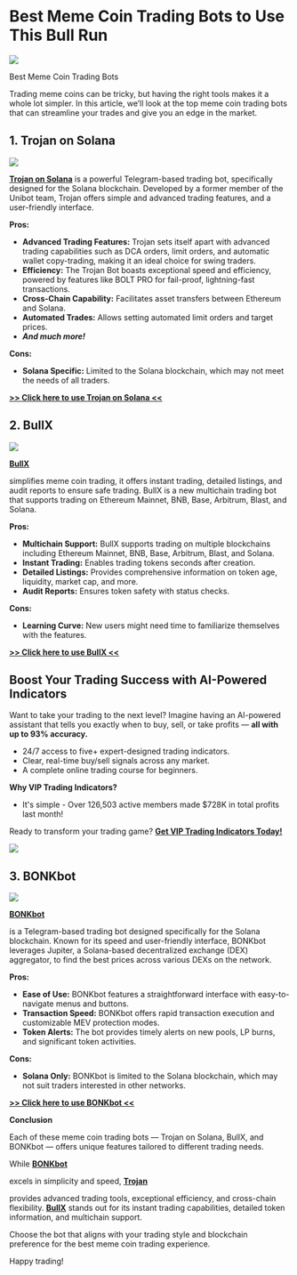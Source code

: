 # Best Meme Coin Trading Bots to Use This Bull Run

![](https://miro.medium.com/v2/1*gUd2GtIVfr04gzlUn7V82A.png)

Best Meme Coin Trading Bots

Trading meme coins can be tricky, but having the right tools makes it a whole lot simpler. In this article, we’ll look at the top meme coin trading bots that can streamline your trades and give you an edge in the market.

## **1. Trojan on Solana**

![](https://miro.medium.com/v2/1*arcFKj6slbkVgSUN7lZZvg.png)

[**Trojan on Solana**](https://t.me/solana_trojanbot?start=r-corokere)
is a powerful Telegram-based trading bot, specifically designed for the Solana blockchain. Developed by a former member of the Unibot team, Trojan offers simple and advanced trading features, and a user-friendly interface.

**Pros:**

* **Advanced Trading Features:**
  Trojan sets itself apart with advanced trading capabilities such as DCA orders, limit orders, and automatic wallet copy-trading, making it an ideal choice for swing traders.
* **Efficiency:**
  The Trojan Bot boasts exceptional speed and efficiency, powered by features like BOLT PRO for fail-proof, lightning-fast transactions.
* **Cross-Chain Capability:**
  Facilitates asset transfers between Ethereum and Solana.
* **Automated Trades:**
  Allows setting automated limit orders and target prices.
* ***And much more!***

**Cons:**

* **Solana Specific:**
  Limited to the Solana blockchain, which may not meet the needs of all traders.

[**>> Click here to use Trojan on Solana <<**](https://t.me/solana_trojanbot?start=r-corokere)

## **2. BullX**

![](https://miro.medium.com/v2/1*87xAyraxafKcr54jU93adA.png)

[**BullX**](https://t.me/BullxBetaBot)

simplifies meme coin trading, it offers instant trading, detailed listings, and audit reports to ensure safe trading. BullX is a new multichain trading bot that supports trading on Ethereum Mainnet, BNB, Base, Arbitrum, Blast, and Solana.

**Pros:**

* **Multichain Support:**
  BullX supports trading on multiple blockchains including Ethereum Mainnet, BNB, Base, Arbitrum, Blast, and Solana.
* **Instant Trading:**
  Enables trading tokens seconds after creation.
* **Detailed Listings:**
  Provides comprehensive information on token age, liquidity, market cap, and more.
* **Audit Reports:**
  Ensures token safety with status checks.

**Cons:**

* **Learning Curve:**
  New users might need time to familiarize themselves with the features.

[**>> Click here to use BullX <<**](https://t.me/BullxBetaBot)

## Boost Your Trading Success with AI-Powered Indicators

Want to take your trading to the next level? Imagine having an AI-powered assistant that tells you exactly when to buy, sell, or take profits —
**all with up to 93% accuracy.**

* 24/7 access to five+ expert-designed trading indicators.
* Clear, real-time buy/sell signals across any market.
* A complete online trading course for beginners.

**Why VIP Trading Indicators?**

* It's simple - Over 126,503 active members made $728K in total profits last month!

Ready to transform your trading game?
[**Get VIP Trading Indicators Today!**](https://vipindicators.xyz)

![](https://vipindicators.xyz/4.png)

## **3. BONKbot**

![](https://miro.medium.com/v2/1*k8yRHZUH0FJmqFXhcX1gvA.png)

[**BONKbot**](https://t.me/bonkbot_bot?start=ref_n66xa)

is a Telegram-based trading bot designed specifically for the Solana blockchain. Known for its speed and user-friendly interface, BONKbot leverages Jupiter, a Solana-based decentralized exchange (DEX) aggregator, to find the best prices across various DEXs on the network.

**Pros:**

* **Ease of Use:**
  BONKbot features a straightforward interface with easy-to-navigate menus and buttons.
* **Transaction Speed:**
  BONKbot offers rapid transaction execution and customizable MEV protection modes.
* **Token Alerts:**
  The bot provides timely alerts on new pools, LP burns, and significant token activities.

**Cons:**

* **Solana Only:**
  BONKbot is limited to the Solana blockchain, which may not suit traders interested in other networks.

[**>> Click here to use BONKbot <<**](https://t.me/bonkbot_bot?start=ref_n66xa)

**Conclusion**

Each of these meme coin trading bots — Trojan on Solana, BullX, and BONKbot — offers unique features tailored to different trading needs.

While
[**BONKbot**](https://t.me/bonkbot_bot?start=ref_n66xa)

excels in simplicity and speed,
[**Trojan**](https://t.me/solana_trojanbot?start=r-corokere)

provides advanced trading tools, exceptional efficiency, and cross-chain flexibility.
[**BullX**](https://t.me/BullxBetaBot)
stands out for its instant trading capabilities, detailed token information, and multichain support.

Choose the bot that aligns with your trading style and blockchain preference for the best meme coin trading experience.

Happy trading!